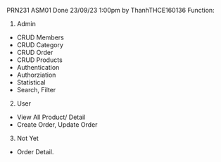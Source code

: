 PRN231 ASM01 Done 23/09/23 1:00pm by ThanhTHCE160136
Function:
1. Admin
- CRUD Members
- CRUD Category
- CRUD Order
- CRUD Products
- Authentication
- Authorziation
- Statistical
- Search, Filter
2. User
- View All Product/ Detail
- Create Order, Update Order
3. Not Yet
- Order Detail.